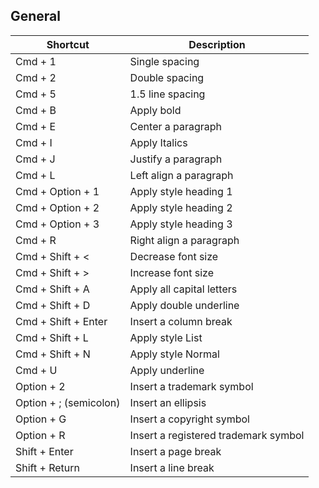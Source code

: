 ## General
Shortcut | Description
------------ | -------------
Cmd + 1 | Single spacing | 
Cmd + 2 | Double spacing | 
Cmd + 5 | 1.5 line spacing | 
Cmd + B | Apply bold | 
Cmd + E | Center a paragraph | 
Cmd + I | Apply Italics | 
Cmd + J | Justify a paragraph | 
Cmd + L | Left align a paragraph | 
Cmd + Option + 1 | Apply style heading 1 | 
Cmd + Option + 2 | Apply style heading 2 | 
Cmd + Option + 3 | Apply style heading 3 | 
Cmd + R | Right align a paragraph | 
Cmd + Shift + < | Decrease font size | 
Cmd + Shift + > | Increase font size | 
Cmd + Shift + A | Apply all capital letters | 
Cmd + Shift + D | Apply double underline | 
Cmd + Shift + Enter | Insert a column break | 
Cmd + Shift + L | Apply style List | 
Cmd + Shift + N | Apply style Normal | 
Cmd + U | Apply underline | 
Option + 2 | Insert a trademark symbol | 
Option + ; (semicolon) | Insert an ellipsis | 
Option + G | Insert a copyright symbol | 
Option + R | Insert a registered trademark symbol | 
Shift + Enter | Insert a page break | 
Shift + Return | Insert a line break | 
